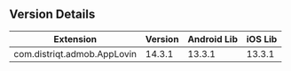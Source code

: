 ## Version Details

| Extension | Version | Android Lib | iOS Lib |
| --- | --- | --- | --- |
| com.distriqt.admob.AppLovin | 14.3.1 | 13.3.1 | 13.3.1 |
